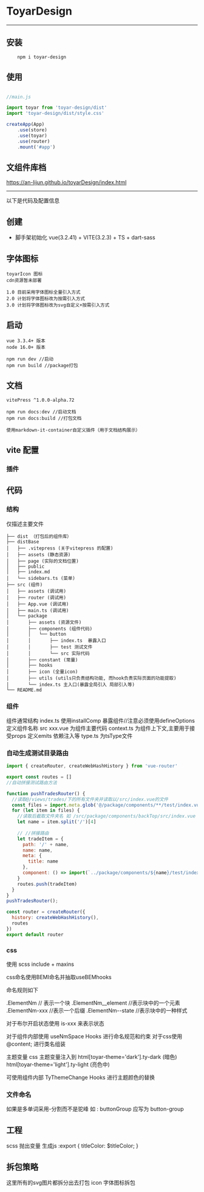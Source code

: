 
# ToyarDesign

<hr>

## 安装

```
    npm i toyar-design
```

## 使用

```JavaScript

//main.js

import toyar from 'toyar-design/dist'
import 'toyar-design/dist/style.css'

createApp(App)
    .use(store)
    .use(toyar)
    .use(router)
    .mount('#app')

```
## 文组件库档 

https://an-lijun.github.io/toyarDesign/index.html
<hr>

以下是代码及配置信息

## 创建

- 脚手架初始化 vue(3.2.41) + VITE(3.2.3) + TS + dart-sass

## 字体图标
    toyarIcon 图标
    cdn资源暂未部署
    
    1.0 目前采用字体图标全量引入方式
    2.0 计划将字体图标改为按需引入方式
    3.0 计划将字体图标改为svg自定义+按需引入方式
## 启动
    vue 3.3.4+ 版本
    node 16.0+ 版本

    npm run dev //启动
    npm run build //package打包

## 文档
    vitePress ^1.0.0-alpha.72

    npm run docs:dev //启动文档
    npm run docs:build //打包文档

    使用markdown-it-container自定义插件（用于文档结构展示）



## vite 配置

### 插件

## 代码

### 结构

仅描述主要文件
```
├── dist （打包后的组件库）
├── distBase 
│   ├── .vitepress (关于vitepress 的配置)
│   ├── assets (静态资源)
│   ├── page (实际的文档位置)
│   ├── public 
│   ├── index.md 
│   └── sidebars.ts (菜单)
├── src (组件)
│   ├── assets (调试用)
│   ├── router (调试用)
│   ├── App.vue (调试用)
│   ├── main.ts (调试用)
│   └── package
│       ├── assets (资源文件)
│       ├── components (组件代码)
│       │   └── button 
│       │       ├── index.ts  暴露入口
│       │       ├── test 测试文件
│       │       └── src 实际代码
│       ├── constant (常量)
│       ├── hooks
│       ├── icon (全量icon)
│       ├── utils (utils只负责结构功能, 而hook负责实际页面的功能提取)
│       └── index.ts 主入口(暴露全局引入 局部引入等)
└── README.md
```

### 组件

组件通常结构
index.ts 使用installComp 暴露组件//注意必须使用defineOptions定义组件名称
src 
    xxx.vue 为组件主要代码
    context.ts 为组件上下文,主要用于接受props 定义emits 依赖注入等
    type.ts 为tsType文件

### 自动生成测试目录路由

```JavaScript
import { createRouter, createWebHashHistory } from 'vue-router'

export const routes = []
//自动拼接测试路由方法

function pushTradesRouter() {
  //读取@/views/trades/下的所有文件夹并读取以/src/index.vue的文件
  const files = import.meta.glob('@/package/components/**/test/index.vue');
  for (let item in files) {
    //读取后截取文件夹名 如 /src/package/components/backTop/src/index.vue
    let name = item.split('/')[4]
    
    // //拼接路由
    let tradeItem = {
      path: '/' + name,
      name: name,
      meta: {
        title: name
      },
      component: () => import(`../package/components/${name}/test/index.vue`), //拼接成测试文件
    }
    routes.push(tradeItem)
  }
}
pushTradesRouter();

const router = createRouter({
  history: createWebHashHistory(),
  routes
})
export default router
```

### css

使用 scss 
include + maxins

css命名使用BEMI命名并抽取useBEMhooks

命名规则如下

.ElementNm // 表示一个块
.ElementNm__element //表示块中的一个元素
.ElementNm-xxx //表示一个后缀
.ElementNm--state //表示块中的一种样式

对于布尔开启状态使用 is-xxx 来表示状态

对于组件内部使用 useNmSpace Hooks 进行命名规范和约束
对于css使用   @content; 进行类名组装


主题变量
css 主题变量注入到 
html[toyar-theme='dark'].ty-dark (暗色) 
html[toyar-theme='light'].ty-light (亮色中)

可使用组件内部 TyThemeChange Hooks 进行主题颜色的替换




### 文件命名

如果是多单词采用-分割而不是驼峰
如 : buttonGroup 应写为 button-group

## 工程
scss 抛出变量 生成js
:export {
  titleColor: $titleColor;
}

## 拆包策略
这里所有的svg图片都拆分出去打包
icon 字体图标拆包

